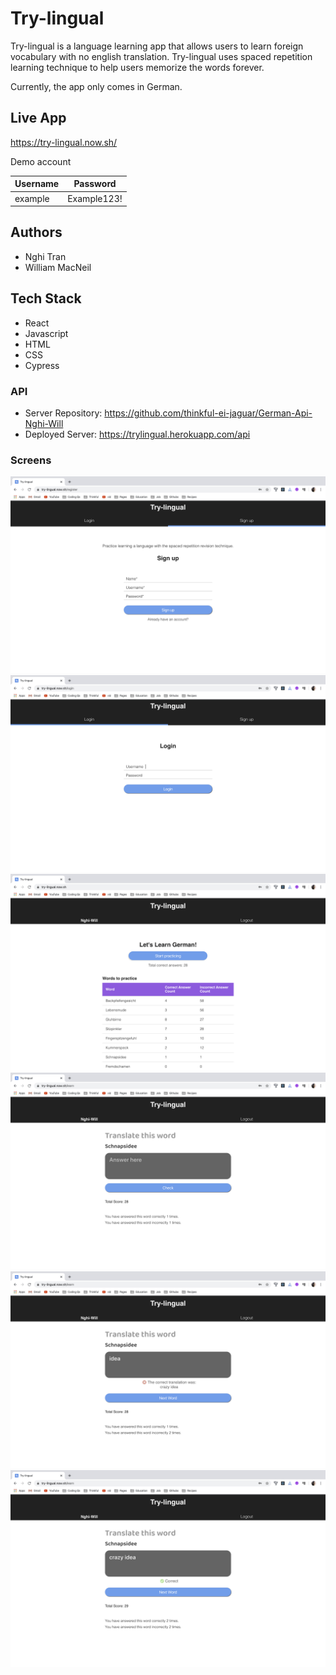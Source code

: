 # Try-lingual

Try-lingual is a language learning app that allows users to learn foreign vocabulary with no english translation. Try-lingual uses spaced repetition learning technique to help users memorize the words forever.

Currently, the app only comes in German.

## Live App

https://try-lingual.now.sh/

Demo account

| Username | Password    |
| -------- | ----------- |
| example  | Example123! |

## Authors

- Nghi Tran
- William MacNeil

## Tech Stack

- React
- Javascript
- HTML
- CSS
- Cypress

### API

- Server Repository: https://github.com/thinkful-ei-jaguar/German-Api-Nghi-Will
- Deployed Server: https://trylingual.herokuapp.com/api

### Screens

<img src="images/trylingual1.png">
<img src="images/trylingual2.png">
<img src="images/trylingual3.png">
<img src="images/trylingual4.png">
<img src="images/trylingual5.png">
<img src="images/trylingual6.png">

